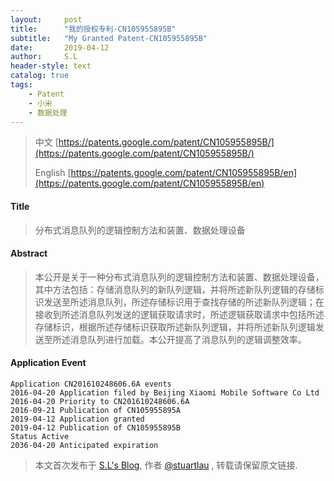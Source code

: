 ```yaml
---
layout:     post
title:      "我的授权专利-CN105955895B"
subtitle:   "My Granted Patent-CN105955895B"
date:       2019-04-12
author:     S.L
header-style: text
catalog: true
tags:
    - Patent
    - 小米
    - 数据处理
---
```

> 中文 [https://patents.google.com/patent/CN105955895B/](https://patents.google.com/patent/CN105955895B/)
>
> English [https://patents.google.com/patent/CN105955895B/en](https://patents.google.com/patent/CN105955895B/en)

#### Title
> 分布式消息队列的逻辑控制方法和装置、数据处理设备











#### Abstract
> 本公开是关于一种分布式消息队列的逻辑控制方法和装置、数据处理设备，其中方法包括：存储消息队列的新队列逻辑，并将所述新队列逻辑的存储标识发送至所述消息队列，所述存储标识用于查找存储的所述新队列逻辑；在接收到所述消息队列发送的逻辑获取请求时，所述逻辑获取请求中包括所述存储标识，根据所述存储标识获取所述新队列逻辑，并将所述新队列逻辑发送至所述消息队列进行加载。本公开提高了消息队列的逻辑调整效率。











#### Application Event
```
Application CN201610248606.6A events 
2016-04-20 Application filed by Beijing Xiaomi Mobile Software Co Ltd
2016-04-20 Priority to CN201610248606.6A
2016-09-21 Publication of CN105955895A
2019-04-12 Application granted
2019-04-12 Publication of CN105955895B
Status Active
2036-04-20 Anticipated expiration
```
> 本文首次发布于 [S.L's Blog](http://elsef.com), 作者 [@stuartlau](http://github.com/stuartlau) ,
转载请保留原文链接.
